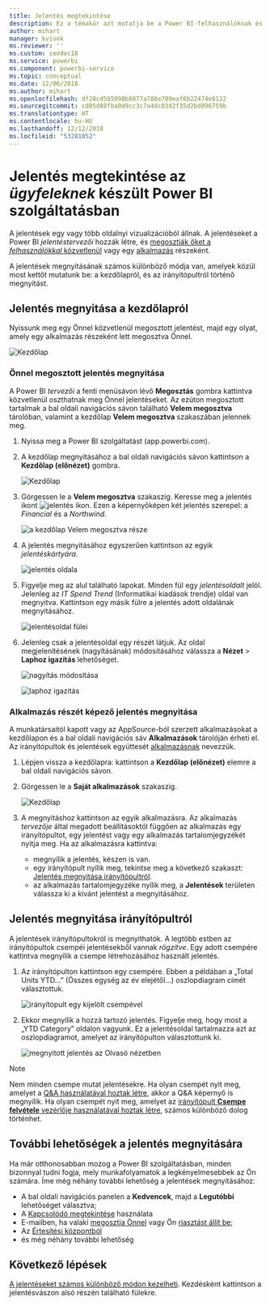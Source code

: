 ```yaml
---
title: Jelentés megtekintése
description: Ez a témakör azt mutatja be a Power BI-felhasználóknak és -végfelhasználóknak, hogyan nyithatnak meg és tekinthetnek meg Power BI-jelentéseket.
author: mihart
manager: kvivek
ms.reviewer: ''
ms.custom: seodec18
ms.service: powerbi
ms.component: powerbi-service
ms.topic: conceptual
ms.date: 12/06/2018
ms.author: mihart
ms.openlocfilehash: df28cd585998b8877a788e709eaf6b22474e6122
ms.sourcegitcommit: cd85d88fba0d9cc3c7a4dc03d2f35d2bd096759b
ms.translationtype: HT
ms.contentlocale: hu-HU
ms.lasthandoff: 12/12/2018
ms.locfileid: "53281052"
---
```

# <a name="view-a-report-in-power-bi-service-for-consumers"></a>Jelentés megtekintése az *ügyfeleknek* készült Power BI szolgáltatásban
A jelentések egy vagy több oldalnyi vizualizációból állnak. A jelentéseket a Power BI *jelentéstervezői* hozzák létre, és [megosztják őket a *felhasználókkal* közvetlenül](end-user-shared-with-me.md) vagy egy [alkalmazás](end-user-apps.md) részeként. 

A jelentések megnyitásának számos különböző módja van, amelyek közül most kettőt mutatunk be: a kezdőlapról, és az irányítópultról történő megnyitást. 

<!-- add art-->


## <a name="open-a-report-from-your-home-page"></a>Jelentés megnyitása a kezdőlapról
Nyissunk meg egy Önnel közvetlenül megosztott jelentést, majd egy olyat, amely egy alkalmazás részeként lett megosztva Önnel.

   ![Kezdőlap](./media/end-user-report-open/power-bi-home.png)

### <a name="open-a-report-that-has-been-shared-with-you"></a>Önnel megosztott jelentés megnyitása
A Power BI *tervezői* a fenti menüsávon lévő **Megosztás** gombra kattintva közvetlenül oszthatnak meg Önnel jelentéseket. Az ezúton megosztott tartalmak a bal oldali navigációs sávon található **Velem megosztva** tárolóban, valamint a kezdőlap **Velem megosztva** szakaszában jelennek meg.

1. Nyissa meg a Power BI szolgáltatást (app.powerbi.com).

2. A kezdőlap megnyitásához a bal oldali navigációs sávon kattintson a **Kezdőlap (előnézet)** gombra.  

   ![Kezdőlap](./media/end-user-report-open/power-bi-select-home.png)
   
3. Görgessen le a **Velem megosztva** szakaszig. Keresse meg a jelentés ikont ![jelentés ikon](./media/end-user-report-open/power-bi-report-icon.png). Ezen a képernyőképen két jelentés szerepel: a *Financial* és a *Northwind*. 
   
   ![a kezdőlap Velem megosztva része](./media/end-user-report-open/power-bi-shared.png)

4. A jelentés megnyitásához egyszerűen kattintson az egyik *jelentéskártyára*.

   ![jelentés oldala](./media/end-user-report-open/power-bi-report1.png)

5. Figyelje meg az alul található lapokat. Minden fül egy *jelentésoldalt* jelöl. Jelenleg az *IT Spend Trend* (Informatikai kiadások trendje) oldal van megnyitva. Kattintson egy másik fülre a jelentés adott oldalának megnyitásához. 

   ![jelentésoldal fülei](./media/end-user-report-open/power-bi-tabs.png)

6. Jelenleg csak a jelentésoldal egy részét látjuk. Az oldal megjelenítésének (nagyításának) módosításához válassza a **Nézet** > **Laphoz igazítás** lehetőséget.

   ![nagyítás módosítása](./media/end-user-report-open/power-bi-fit.png)

   ![laphoz igazítás](./media/end-user-report-open/power-bi-report2.png)

### <a name="open-a-report-that-is-part-of-an-app"></a>Alkalmazás részét képező jelentés megnyitása
A munkatársaitól kapott vagy az AppSource-ból szerzett alkalmazásokat a kezdőlapon és a bal oldali navigációs sáv **Alkalmazások** tárolóján érheti el. Az irányítópultok és jelentések együttesét [alkalmazásnak](end-user-apps.md) nevezzük.

1. Lépjen vissza a kezdőlapra: kattintson a **Kezdőlap (előnézet)** elemre a bal oldali navigációs sávon.

7. Görgessen le a **Saját alkalmazások** szakaszig.

   ![Kezdőlap](./media/end-user-report-open/power-bi-my-apps.png)

8. A megnyitáshoz kattintson az egyik alkalmazásra. Az alkalmazás *tervezője* által megadott beállításoktól függően az alkalmazás egy irányítópultot, egy jelentést vagy egy alkalmazás tartalomjegyzékét nyitja meg. Ha az alkalmazásra kattintva:
    - megnyílik a jelentés, készen is van.
    - egy irányítópult nyílik meg, tekintse meg a következő szakaszt: [Jelentés megnyitása irányítópultról](#Open-a-report-from-a-dashboard).
    - az alkalmazás tartalomjegyzéke nyílik meg, a **Jelentések** területen válassza ki a kívánt jelentést a megnyitásához.


## <a name="open-a-report-from-a-dashboard"></a>Jelentés megnyitása irányítópultról
A jelentések irányítópultokról is megnyithatók. A legtöbb estben az irányítópultok csempéi jelentésekből vannak *rögzítve*. Egy adott csempére kattintva megnyílik a csempe létrehozásához használt jelentés. 

1. Az irányítópulton kattintson egy csempére. Ebben a példában a „Total Units YTD...” (Összes egység az év elejétől...) oszlopdiagram címét választottuk.

    ![irányítópult egy kijelölt csempével](./media/end-user-report-open/power-bi-dashboard.png)

2.  Ekkor megnyílik a hozzá tartozó jelentés. Figyelje meg, hogy most a „YTD Category” oldalon vagyunk. Ez a jelentésoldal tartalmazza azt az oszlopdiagramot, amelyet az irányítópulton választottunk ki.

    ![megnyitott jelentés az Olvasó nézetben](./media/end-user-report-open/power-bi-report-new.png)

> [!NOTE]
> Nem minden csempe mutat jelentésekre. Ha olyan csempét nyit meg, amelyet a [Q&A használatával hoztak létre](end-user-q-and-a.md), akkor a Q&A képernyő is megnyílik. Ha olyan csempét nyit meg, amelyet az [irányítópult **Csempe felvétele** vezérlője használatával hoztak létre](../service-dashboard-add-widget.md), számos különböző dolog történhet.  


##  <a name="still-more-ways-to-open-a-report"></a>További lehetőségek a jelentés megnyitására
Ha már otthonosabban mozog a Power BI szolgáltatásban, minden bizonnyal tudni fogja, mely munkafolyamatok a legkényelmesebbek az Ön számára. Íme még néhány további lehetőség a jelentések megnyitásához:
- A bal oldali navigációs panelen a **Kedvencek**, majd a **Legutóbbi** lehetőséget választva;    
- A [Kapcsolódó megtekintése](end-user-related.md) használata    
- E-mailben, ha valaki [megosztja Önnel](../service-share-reports.md) vagy Ön [riasztást állít be](end-user-alerts.md);    
- Az [Értesítési központból](end-user-notification-center.md)    
- és még néhány további lehetőség

## <a name="next-steps"></a>Következő lépések
[A jelentéseket számos különböző módon kezelheti](end-user-reading-view.md).  Kezdésként kattintson a jelentésvászon alsó részén található fülekre.

